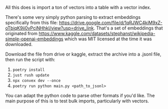 All this does is import a ton of vectors into a table with a vector index.

There's some very simply python parsing to extract embeddings specifically from
this file:
https://drive.google.com/file/d/1qRJWC4kiM9xZ-oTbiqK9ii0vPciNHhkI/view?usp=drive_link.
That's a set of embeddings that originated from
https://www.kaggle.com/datasets/stephanst/wikipedia-simple-openai-embeddings
which was MIT licensed at the time it was downloaded.

Download the file from drive or kaggle, extract the archive into a .jsonl file,
then run the script with:

1. `poetry install`
2. `just rush update`
3. `npx convex dev --once`
4. `poetry run python main.py <path_to_jsonl>`

You can adapt the python code to parse other formats if you'd like. The main
purpose of this is to test bulk imports, particularly with vectors.
